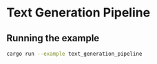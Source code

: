 # Text Generation Pipeline

## Running the example

```bash
cargo run --example text_generation_pipeline
```
